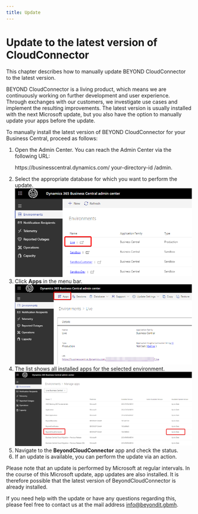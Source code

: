 ```yaml
---
title: Update
---
```


# <a name="update-your-cloudconnector-version"></a>Update to the latest version of CloudConnector

This chapter describes how to manually update BEYOND CloudConnector to the latest version.  

BEYOND CloudConnector is a living product, which means we are continuously working on further development and user experience. Through exchanges with our customers, we investigate use cases and implement the resulting improvements. The latest version is usually installed with the next Microsoft update, but you also have the option to manually update your apps before the update.  

To manually install the latest version of BEYOND CloudConnector for your Business Central, proceed as follows:  

1. Open the Admin Center. You can reach the Admin Center via the following URL:
    <p>
    <span className="blue-text">https://businesscentral.dynamics.com/</span>
    <span className="orange-text">your-directory-id</span>
    <span className="red-text">/admin</span>.  
    </p>  
1. Select the appropriate database for which you want to perform the update.  
    ![update-overview](../assets/update-overview.png)  
1. Click **Apps** in the menu bar.  
    ![update-menu](../assets/update-menu.png)  
1. The list shows all installed apps for the selected environment.  
    ![update-status](../assets/update-status.png)  
1. Navigate to the **BeyondCloudConnector** app and check the status.  
1. If an update is available, you can perform the update via an action.  

Please note that an update is performed by Microsoft at regular intervals. In the course of this Microsoft update, app updates are also installed. It is therefore possible that the latest version of BeyondCloudConnector is already installed.  

If you need help with the update or have any questions regarding this, please feel free to contact us at the mail address 
<a href="mailto:info@beyondit.gmbh?cc=sascha.fischer@beyondit.gmbh&amp;subject=How to Update BeyondCloudConnector">info@beyondit.gbmh</a>.  